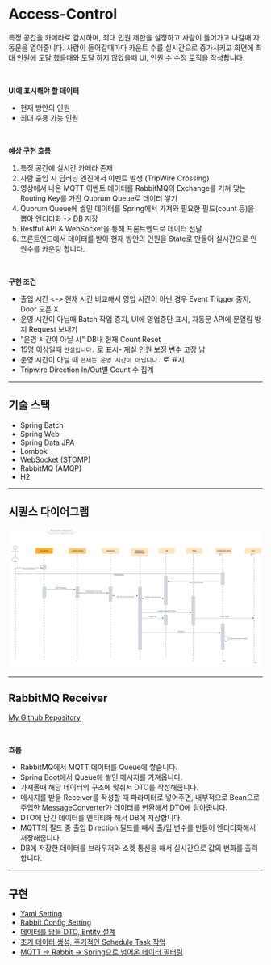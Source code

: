 # Access-Control
특정 공간을 카메라로 감시하며, 최대 인원 제한을 설정하고 사람이 들어가고 나갈때 자동문을 열어줍니다.
사람이 들어갈때마다 카운트 수를 실시간으로 증가시키고 화면에 최대 인원에 도달 했을때와 도달 하지 않았을때 UI, 인원 수 수정 로직을 작성합니다.

<br>

**UI에 표시해야 할 데이터**
- 현재 방안의 인원
- 최대 수용 가능 인원

<br>

**예상 구현 흐름**
1. 특정 공간에 실시간 카메라 존재
2. 사람 출입 시 딥러닝 엔진에서 이벤트 발생 (TripWire Crossing)
3. 영상에서 나온 MQTT 이벤트 데이터를 RabbitMQ의 Exchange를 거쳐 맞는 Routing Key를 가진 Quorum Queue로 데이터 쌓기
4. Quorum Queue에 쌓인 데이터를 Spring에서 가져와 필요한 필드(count 등)을 뽑아 엔티티화 -> DB 저장
5. Restful API & WebSocket을 통해 프론트엔드로 데이터 전달
6. 프론트엔드에서 데이터를 받아 현재 방안의 인원을 State로 만들어 실시간으로 인원수를 카운팅 합니다.

<br>

**구현 조건**
- 출입 시간 <-> 현재 시간 비교해서 영업 시간이 아닌 경우 Event Trigger 중지, Door 오픈 X
- 운영 시간이 아닐때 Batch 작업 중지, UI에 영업중단 표시, 자동문 API에 문열림 방지 Request 보내기
- "운영 시간이 아닐 시" DB내 현재 Count Reset
- 15명 이상일때 `만실입니다.` 로 표시- 재실 인원 보정 변수 고장 남
- 운영 시간이 아닐 때 `현재는 운영 시간이 아닙니다.` 로 표시
- Tripwire Direction In/Out별 Count 수 집계


---

## 기술 스택
- Spring Batch
- Spring Web
- Spring Data JPA
- Lombok
- WebSocket (STOMP)
- RabbitMQ (AMQP)
- H2

---

## 시퀀스 다이어그램
![시퀀스 다이어그램](https://github.com/spacedustz/Access-Control/blob/main/Description/Diagram.png)

---

## RabbitMQ Receiver

[My Github Repository](https://github.com/spacedustz/Access-Control)

<br>

**흐름**
- RabbitMQ에서 MQTT 데이터를 Queue에 쌓습니다.
- Spring Boot에서 Queue에 쌓인 메시지를 가져옵니다.
- 가져올때 해당 데이터의 구조에 맟춰서 DTO를 작성해줍니다.
- 메시지를 받을 Receiver를 작성할 때 파라미터로 넣어주면, 내부적으로 Bean으로 주입한 MessageConverter가 데이터를 변환해서 DTO에 담아줍니다.
- DTO에 담긴 데이터를 엔티티화 해서 DB에 저장합니다.
- MQTT의 필드 중 출입 Direction 필드를 빼서 출/입 변수를 만들어 엔티티화해서 저장해줍니다.
- DB에 저장한 데이터를 브라우저와 소켓 통신을 해서 실시간으로 값의 변화를 출력합니다.

---
## 구현

- [Yaml Setting](https://github.com/spacedustz/Access-Control/blob/main/Description/Yaml.md)
- [Rabbit Config Setting](https://github.com/spacedustz/Access-Control/blob/main/Description/Rabbit.md)
- [데이터를 담을 DTO, Entity 설계](https://github.com/spacedustz/Access-Control/blob/main/Description/Entity.md)
- [초기 데이터 생성, 주기적인 Schedule Task 작업](https://github.com/spacedustz/Access-Control/blob/main/Description/Init-Data.md)
- [MQTT -> Rabbit -> Spring으로 넘어온 데이터 필터링](https://github.com/spacedustz/Access-Control/blob/main/Description/Listener.md)